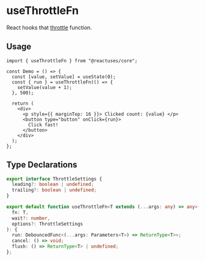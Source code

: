 # useThrottleFn

React hooks that [throttle](https://lodash.com/docs/4.17.15#throttle) function.

## Usage

```tsx
import { useThrottleFn } from "@reactuses/core";

const Demo = () => {
  const [value, setValue] = useState(0);
  const { run } = useThrottleFn(() => {
    setValue(value + 1);
  }, 500);

  return (
    <div>
      <p style={{ marginTop: 16 }}> Clicked count: {value} </p>
      <button type="button" onClick={run}>
        Click fast!
      </button>
    </div>
  );
};
```

## Type Declarations

```ts
export interface ThrottleSettings {
  leading?: boolean | undefined;
  trailing?: boolean | undefined;
}

export default function useThrottleFn<T extends (...args: any) => any>(
  fn: T,
  wait?: number,
  options?: ThrottleSettings
): {
  run: DebouncedFunc<(...args: Parameters<T>) => ReturnType<T>>;
  cancel: () => void;
  flush: () => ReturnType<T> | undefined;
};
```
